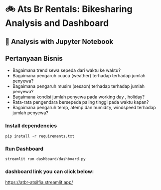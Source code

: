 # 🚲 Ats Br Rentals: Bikesharing Analysis and Dashboard

## 📝 Analysis with Jupyter Notebook

## Pertanyaan Bisnis
* Bagaimana trend sewa sepeda dari waktu ke waktu?
* Bagaimana pengaruh cuaca (weather) terhadap terhadap jumlah penyewa?
* Bagaimana pengaruh musim (sesaon) terhadap terhadap jumlah penyewa?
* Bagaimana kondisi jumlah penyewa pada working day , holiday?
* Rata-rata pengendara bersepeda paling tinggi pada waktu kapan?
* Bagaimana pengaruh temp, atemp dan humidity, windspeed terhadap jumlah penyewa?


### Install dependencies
``` pip install -r requirements.txt ```


### Run Dashboard
``` streamlit run dashboard/dashboard.py ```

### dashboard link you can click below:
https://atbr-atsilfia.streamlit.app/